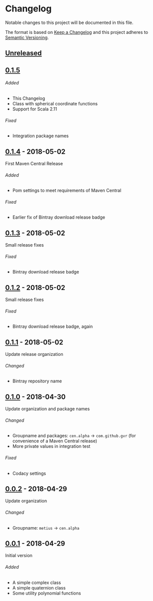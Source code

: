 # Changelog
Notable changes to this project will be documented in this file.

The format is based on [Keep a Changelog](https://keepachangelog.com/en/1.0.0/)
and this project adheres to [Semantic Versioning](https://semver.org/spec/v2.0.0.html).

## [Unreleased]

## [0.1.5]

###### Added
- This Changelog
- Class with spherical coordinate functions
- Support for Scala 2.11

###### Fixed
- Integration package names

## [0.1.4] - 2018-05-02
First Maven Central Release

###### Added
- Pom settings to meet requirements of Maven Central

###### Fixed
- Earlier fix of Bintray download release badge

## [0.1.3] - 2018-05-02
Small release fixes

###### Fixed
- Bintray download release badge

## [0.1.2] - 2018-05-02
Small release fixes

###### Fixed
- Bintray download release badge, again

## [0.1.1] - 2018-05-02
Update release organization

###### Changed
- Bintray repository name

## [0.1.0] - 2018-04-30
Update organization and package names

###### Changed
- Groupname and packages: `cen.alpha` &rarr; `com.github.gvr` (for convenience of a Maven Central release)
- More private values in integration test 

###### Fixed
- Codacy settings

## [0.0.2] - 2018-04-29
Update organization

###### Changed
- Groupname: `metius` &rarr; `cen.alpha`

## [0.0.1] - 2018-04-29
Initial version

###### Added
- A simple complex class
- A simple quaternion class
- Some utility polynomial functions


[Unreleased]: https://github.com/gvr/metius/compare/v0.1.5...HEAD
[0.1.5]: https://github.com/gvr/metius/compare/v0.1.4...v0.1.5
[0.1.4]: https://github.com/gvr/metius/compare/v0.1.3...v0.1.4
[0.1.3]: https://github.com/gvr/metius/compare/v0.1.2...v0.1.3
[0.1.2]: https://github.com/gvr/metius/compare/v0.1.1...v0.1.2
[0.1.1]: https://github.com/gvr/metius/compare/v0.1.0...v0.1.1
[0.1.0]: https://github.com/gvr/metius/compare/v0.0.2...v0.1.0
[0.0.2]: https://github.com/gvr/metius/compare/v0.0.1...v0.0.2
[0.0.1]: https://github.com/gvr/metius/tree/v0.0.1
